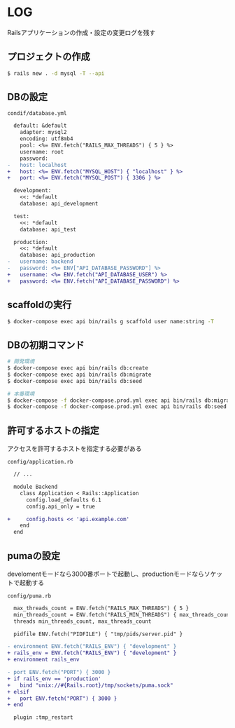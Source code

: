 # LOG
Railsアプリケーションの作成・設定の変更ログを残す

## プロジェクトの作成

```bash
$ rails new . -d mysql -T --api
```

## DBの設定

`condif/database.yml`

```diff
  default: &default
    adapter: mysql2
    encoding: utf8mb4
    pool: <%= ENV.fetch("RAILS_MAX_THREADS") { 5 } %>
    username: root
    password:
-   host: localhost
+   host: <%= ENV.fetch("MYSQL_HOST") { "localhost" } %>
+   port: <%= ENV.fetch("MYSQL_POST") { 3306 } %>

  development:
    <<: *default
    database: api_development

  test:
    <<: *default
    database: api_test

  production:
    <<: *default
    database: api_production
-   username: backend
-   password: <%= ENV["API_DATABASE_PASSWORD"] %>
+   username: <%= ENV.fetch("API_DATABASE_USER") %>
+   password: <%= ENV.fetch("API_DATABASE_PASSWORD") %>
```

## scaffoldの実行

```bash
$ docker-compose exec api bin/rails g scaffold user name:string -T
```


## DBの初期コマンド

```bash
# 開発環境
$ docker-compose exec api bin/rails db:create
$ docker-compose exec api bin/rails db:migrate
$ docker-compose exec api bin/rails db:seed

# 本番環境
$ docker-compose -f docker-compose.prod.yml exec api bin/rails db:migrate
$ docker-compose -f docker-compose.prod.yml exec api bin/rails db:seed
```

## 許可するホストの指定
アクセスを許可するホストを指定する必要がある

`config/application.rb`

```diff
  // ...

  module Backend
    class Application < Rails::Application
      config.load_defaults 6.1
      config.api_only = true

+     config.hosts << 'api.example.com'
    end
  end
```

## pumaの設定
develomentモードなら3000番ポートで起動し、productionモードならソケットで起動する

`config/puma.rb`

```diff
  max_threads_count = ENV.fetch("RAILS_MAX_THREADS") { 5 }
  min_threads_count = ENV.fetch("RAILS_MIN_THREADS") { max_threads_count }
  threads min_threads_count, max_threads_count

  pidfile ENV.fetch("PIDFILE") { "tmp/pids/server.pid" }

- environment ENV.fetch("RAILS_ENV") { "development" }
+ rails_env = ENV.fetch("RAILS_ENV") { "development" }
+ environment rails_env

- port ENV.fetch("PORT") { 3000 }
+ if rails_env == 'production'
+   bind "unix://#{Rails.root}/tmp/sockets/puma.sock"
+ elsif
+   port ENV.fetch("PORT") { 3000 }
+ end

  plugin :tmp_restart
```
